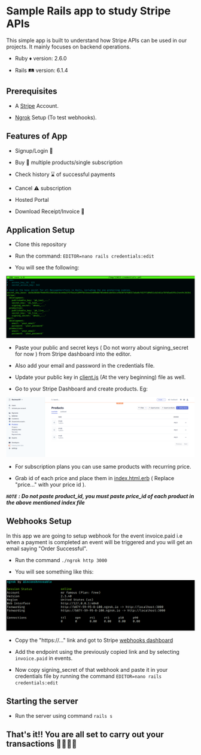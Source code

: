 # Sample Rails app to study Stripe APIs

This simple app is built to understand how Stripe APIs can be used in our projects. It mainly focuses on backend operations.

* Ruby :diamonds: version: 2.6.0

* Rails :railway_track: version: 6.1.4

## Prerequisites

* A [Stripe](https://stripe.com/en-in) Account.

* [Ngrok](https://ngrok.com/download) Setup (To test webhooks).

## Features of App

* Signup/Login :closed_lock_with_key:

* Buy :shopping_cart: multiple products/single subscription

* Check history :hourglass: of successful payments

* Cancel :warning: subscription

* Hosted Portal

* Download Receipt/Invoice :receipt:

## Application Setup

* Clone this repository

* Run the command: `EDITOR=nano rails credentials:edit`

* You will see the following:

![Credentails](./images/credentials.png)

* Paste your public and secret keys ( Do not worry about signing_secret for now ) from Stripe dashboard into the editor.

* Also add your email and password in the credentials file.

* Update your public key in [client.js](./public/js/client.js) (At the very beginning) file as well.

* Go to your Stripe Dashboard and create products. Eg: 
 
![Products](./images/products.png)

* For subscription plans you can use same products with recurring price.

* Grab id of each price and place them in [index.html.erb](./app/views/welcome/index.html.erb) ( Replace "price..." with your price id ).

***`NOTE`** **: Do not paste product_id, you must paste price_id of each product in the above mentioned index file***

## Webhooks Setup

In this app we are going to setup webhook for the event invoice.paid i.e when a payment is completed an event will be triggered and you will get an email saying "Order Successful".


* Run the command `./ngrok http 3000`

* You will see something like this:

![ngrok](./images/ngrok.png)

* Copy the "https://..." link and got to Stripe [webhooks dashboard](https://dashboard.stripe.com/test/webhooks)

* Add the endpoint using the previously copied link and by selecting `invoice.paid` in events.

* Now copy signing_secret of that webhook and paste it in your credentials file by running the command `EDITOR=nano rails credentials:edit`

## Starting the server

* Run the server using command `rails s`

## **That's it!! You are all set to carry out your transactions :tada::tada::tada::tada:**
